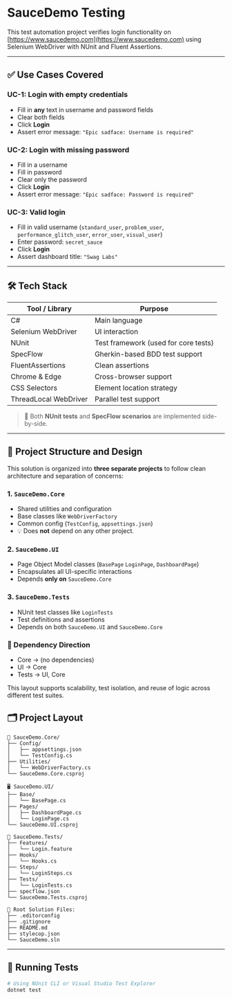 # SauceDemo Testing

This test automation project verifies login functionality on [https://www.saucedemo.com](https://www.saucedemo.com) using Selenium WebDriver with NUnit and Fluent Assertions.

---

## ✅ Use Cases Covered

### UC-1: Login with empty credentials
- Fill in **any** text in username and password fields
- Clear both fields
- Click **Login**
- Assert error message: `"Epic sadface: Username is required"`

### UC-2: Login with missing password
- Fill in a username
- Fill in password
- Clear only the password
- Click **Login**
- Assert error message: `"Epic sadface: Password is required"`

### UC-3: Valid login
- Fill in valid username (`standard_user`, `problem_user`, `performance_glitch_user`, `error_user`, `visual_user`)
- Enter password: `secret_sauce`
- Click **Login**
- Assert dashboard title: `"Swag Labs"`

---

## 🛠️ Tech Stack

| Tool / Library        | Purpose                              |
|-----------------------|---------------------------------------|
| C#                    | Main language                        |
| Selenium WebDriver    | UI interaction                       |
| NUnit                 | Test framework (used for core tests) |
| SpecFlow              | Gherkin-based BDD test support       |
| FluentAssertions      | Clean assertions                     |
| Chrome & Edge         | Cross-browser support                |
| CSS Selectors         | Element location strategy            |
| ThreadLocal WebDriver | Parallel test support                |

> 🔄 Both **NUnit tests** and **SpecFlow scenarios** are implemented side-by-side.

---

## 🔧 Project Structure and Design

This solution is organized into **three separate projects** to follow clean architecture and separation of concerns:

### 1. `SauceDemo.Core`
- Shared utilities and configuration
- Base classes like `WebDriverFactory`
- Common config (`TestConfig`, `appsettings.json`)
- 💡 Does **not** depend on any other project.

### 2. `SauceDemo.UI`
- Page Object Model classes (`BasePage` `LoginPage`, `DashboardPage`)
- Encapsulates all UI-specific interactions
- Depends **only on** `SauceDemo.Core`

### 3. `SauceDemo.Tests`
- NUnit test classes like `LoginTests`
- Test definitions and assertions
- Depends on both `SauceDemo.UI` and `SauceDemo.Core`

### 🔁 Dependency Direction
- Core -> (no dependencies)
- UI -> Core
- Tests -> UI, Core

This layout supports scalability, test isolation, and reuse of logic across different test suites.

## 🗂️ Project Layout

```text
🧰 SauceDemo.Core/
├── Config/
│   ├── appsettings.json
│   └── TestConfig.cs
├── Utilities/
│   └── WebDriverFactory.cs
└── SauceDemo.Core.csproj

🖥️ SauceDemo.UI/
├── Base/
│   └── BasePage.cs
├── Pages/
│   ├── DashboardPage.cs
│   └── LoginPage.cs
└── SauceDemo.UI.csproj

🧪 SauceDemo.Tests/
├── Features/
│   └── Login.feature
├── Hooks/
│   └── Hooks.cs
├── Steps/
│   └── LoginSteps.cs
├── Tests/
│   └── LoginTests.cs
├── specflow.json
└── SauceDemo.Tests.csproj

📁 Root Solution Files:
├── .editorconfig
├── .gitignore
├── README.md
├── stylecop.json
└── SauceDemo.sln
```


---

## 🚀 Running Tests

```bash
# Using NUnit CLI or Visual Studio Test Explorer
dotnet test
